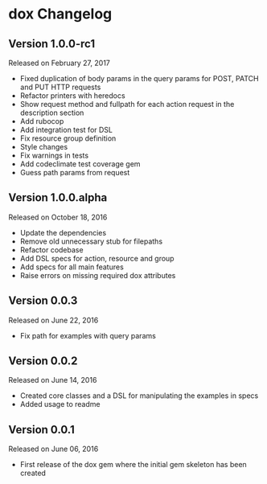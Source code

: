 dox Changelog
============================

Version 1.0.0-rc1
-------------

Released on February 27, 2017

- Fixed duplication of body params in the query params for POST, PATCH and PUT HTTP requests
- Refactor printers with heredocs
- Show request method and fullpath for each action request in the description section
- Add rubocop
- Add integration test for DSL
- Fix resource group definition
- Style changes
- Fix warnings in tests
- Add codeclimate test coverage gem
- Guess path params from request


Version 1.0.0.alpha
-------------

Released on October 18, 2016

- Update the dependencies
- Remove old unnecessary stub for filepaths
- Refactor codebase
- Add DSL specs for action, resource and group
- Add specs for all main features
- Raise errors on missing required dox attributes


Version 0.0.3
-------------

Released on June 22, 2016

- Fix path for examples with query params


Version 0.0.2
-------------

Released on June 14, 2016

- Created core classes and a DSL for manipulating the examples in specs
- Added usage to readme


Version 0.0.1
-------------

Released on June 06, 2016

- First release of the dox gem where the initial gem skeleton has been created
